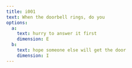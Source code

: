```yaml
---
title: i001
text: When the doorbell rings, do you
options:
  a: 
    text: hurry to answer it first
    dimension: E
  b:
    text: hope someone else will get the door
    dimension: I
---
```

